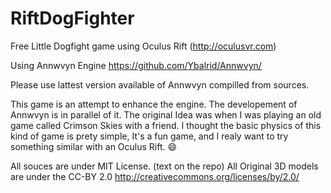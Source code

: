 RiftDogFighter
==============

Free Little Dogfight game using Oculus Rift (http://oculusvr.com)


Using Annwvyn Engine https://github.com/Ybalrid/Annwvyn/

Please use lattest version available of Annwvyn compilled from sources.

This game is an attempt to enhance the engine. The developement of Annwvyn is in parallel of it. The original Idea was when I was playing an old game called Crimson Skies with a friend. I thought the basic physics of this kind of game is prety simple, It's a fun game, and I realy want to try something similar with an Oculus Rift. :smile:

All souces are under MIT License. (text on the repo)
All Original 3D models are under the CC-BY 2.0 http://creativecommons.org/licenses/by/2.0/

